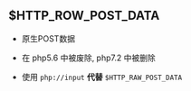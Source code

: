 ## $HTTP_ROW_POST_DATA
* 原生POST数据

* 在 php5.6 中被废除, php7.2 中被删除

* 使用 `php://input` **代替** `$HTTP_RAW_POST_DATA`

